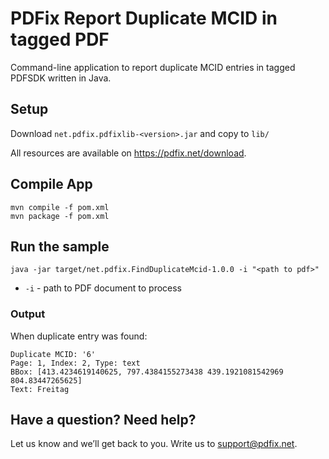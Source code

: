 # PDFix Report Duplicate MCID in tagged PDF
Command-line application to report duplicate MCID entries in tagged PDFSDK written in Java.

## Setup

Download `net.pdfix.pdfixlib-<version>.jar` and copy to `lib/`

All resources are available on https://pdfix.net/download.

## Compile App

```
mvn compile -f pom.xml
mvn package -f pom.xml
```

## Run the sample

```
java -jar target/net.pdfix.FindDuplicateMcid-1.0.0 -i "<path to pdf>"
```
- `-i` - path to PDF document to process
  
### Output

When duplicate entry was found:
```
Duplicate MCID: '6'
Page: 1, Index: 2, Type: text
BBox: [413.4234619140625, 797.4384155273438 439.1921081542969 804.83447265625]
Text: Freitag
```

## Have a question? Need help?
Let us know and we’ll get back to you. Write us to support@pdfix.net.